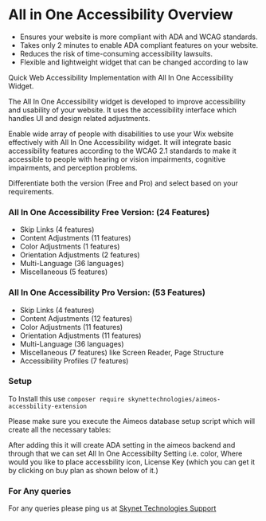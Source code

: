 # All in One Accessibility Overview
   
- Ensures your website is more compliant with ADA and WCAG standards.
- Takes only 2 minutes to enable ADA compliant features on your website.
- Reduces the risk of time-consuming accessibility lawsuits. 
- Flexible and lightweight widget that can be changed according to law

Quick Web Accessibility Implementation with All In One Accessibility Widget.

The All In One Accessibility widget is developed to improve accessibility and usability of your website. It uses the accessibility interface which handles UI and design related adjustments.

Enable wide array of people with disabilities to use your Wix website effectively with All In One Accessibility widget. It will integrate basic accessibility features according to the WCAG 2.1 standards to make it accessible to people with hearing or vision impairments, cognitive impairments, and perception problems.

Differentiate both the version (Free and Pro) and select based on your requirements.

### All In One Accessibility Free Version: (24 Features)

- Skip Links (4 features)
- Content Adjustments (11 features)
- Color Adjustments (1 features)
- Orientation Adjustments (2 features)
- Multi-Language (36 languages)
- Miscellaneous (5 features)

### All In One Accessibility Pro Version: (53 Features)

- Skip Links (4 features)
- Content Adjustments (12 features)
- Color Adjustments (11 features)
- Orientation Adjustments (11 features)
- Multi-Language (36 languages)
- Miscellaneous (7 features) like Screen Reader, Page Structure
- Accessibility Profiles (7 features)

### Setup

To Install this use `composer require skynettechnologies/aimeos-accessbility-extension`

Please make sure you execute the Aimeos database setup script which will create all the necessary tables:



After adding this it will create ADA setting in the aimeos backend and through that we can set All In One Accessibilty Setting i.e. color, Where would you like to place accessbility icon, License Key (which you can get it by clicking on buy plan as shown below of it.)

### For Any queries
For any queries please ping us at [Skynet Technologies Support](mailto:aimeos@skynettechnologies.com)

